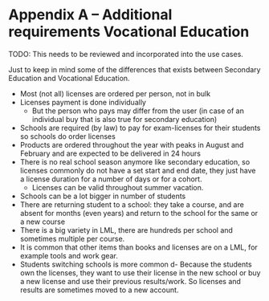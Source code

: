 # Appendix A – Additional requirements Vocational Education

TODO:  This needs to be reviewed and incorporated into the use cases.

Just to keep in mind some of the differences that exists between Secondary Education and Vocational Education.

-	Most (not all) licenses are ordered per person, not in bulk
-	Licenses payment is done individually
    -	But the person who pays may differ from the user (in case of an individual buy that is also true for secondary education)
-	Schools are required (by law) to pay for exam-licenses for their students so schools do order licenses
-	Products are ordered throughout the year with peaks in August and February and are expected to be delivered in 24 hours
-	There is no real school season anymore like secondary education, so licenses commonly do not have a set start and end date, they just have a license duration for a number of days or for a cohort.
    -	Licenses can be valid throughout summer vacation.
-	Schools can be a lot bigger in number of students
-	There are returning student to a school: they take a course, and are absent for months (even years) and return to the school for the same or a new course
-	There is a big variety in LML, there are hundreds per school and sometimes multiple per course.
-	It is common that other items than books and licenses are on a LML, for example tools and work gear.
-	Students switching schools is more common
    d-	Because the students own the licenses, they want to use their license in the new school or buy a new license and use their previous results/work. So licenses and results are sometimes moved to a new account.
